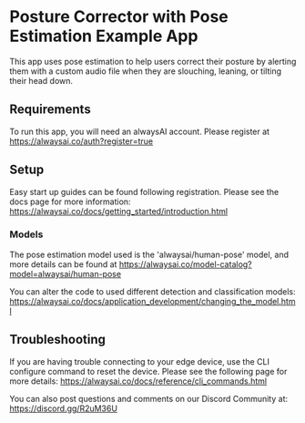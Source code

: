 # Posture Corrector with Pose Estimation Example App
This app uses pose estimation to help users correct their posture by alerting them with a custom audio file when they are slouching, leaning, or tilting their head down.

## Requirements
To run this app, you will need an alwaysAI account. Please register at https://alwaysai.co/auth?register=true

## Setup
Easy start up guides can be found following registration. Please see the docs page for more information: https://alwaysai.co/docs/getting_started/introduction.html

### Models
The pose estimation model used is the 'alwaysai/human-pose' model, and more details can be found at https://alwaysai.co/model-catalog?model=alwaysai/human-pose


You can alter the code to used different detection and classification models: https://alwaysai.co/docs/application_development/changing_the_model.html


## Troubleshooting
If you are having trouble connecting to your edge device, use the CLI configure command to reset the device. Please see the following page for more details: https://alwaysai.co/docs/reference/cli_commands.html

You can also post questions and comments on our Discord Community at: https://discord.gg/R2uM36U